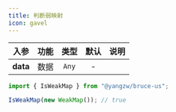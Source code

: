 ```yaml
---
title: 判断弱映射
icon: gavel
---
```


入参|功能|类型|默认|说明
:-:|:-:|:-:|:-:|-
**data**|数据|`Any`|-

```js
import { IsWeakMap } from "@yangzw/bruce-us";

IsWeakMap(new WeakMap()); // true
```